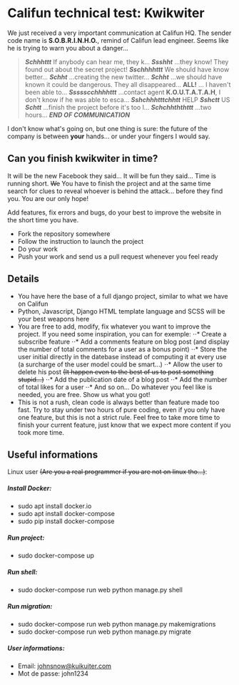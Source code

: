 # Califun technical test: Kwikwiter

We just received a very important communication at Califun HQ.
The sender code name is __S.O.B.R.I.N.H.O.__, remind of Califun lead engineer. Seems like he is trying to warn you about a danger...

> **_Schhhttt_** If anybody can hear me, they k... **_Ssshht_**  ...they know! They found out about the secret project! **_Sschhhhttt_** We should have know better... **_Schht_** ...creating the new twitter... **_Schht_** ...we should have known it could be dangerous. They all disappeared... **ALL!** ... I haven't been able to... **_Ssssscchhhhttt_** ...contact agent __K.O.U.T.A.T.A.H__, I don't know if he was able to esca... **_Sshchhhtttchhtt_** HELP **_Sshctt_** US **_Schtt_** ...finish the project before it's too l... **_Schchhththttt_** ...two hours... **_END OF COMMUNICATION_**

I don't know what's going on, but one thing is sure: the future of the company is between __your__ hands... or under your fingers I would say.


## Can you finish kwikwiter in time?

It will be the new Facebook they said... It will be fun they said...
Time is running short. ~~We~~ You have to finish the project and at the same time search for clues to reveal whoever is behind the attack... before they find you.
You are our only hope!

Add features, fix errors and bugs, do your best to improve the website in the short time you have.

* Fork the repository somewhere
* Follow the instruction to launch the project
* Do your work
* Push your work and send us a pull request whenever you feel ready


## Details

* You have here the base of a full django project, similar to what we have on Califun
* Python, Javascript, Django HTML template language and SCSS will be your best weapons here
* You are free to add, modify, fix whatever you want to improve the project. If you need some inspiration, you can for exemple:
⋅⋅* Create a subscribe feature
⋅⋅* Add a comments feature on blog post (and display the number of total comments for a user as a bonus point)
⋅⋅* Store the user initial directly in the datebase instead of computing it at every use (a surcharge of the user model could be smart...)
⋅⋅* Allow the user to delete his post ~~(It happen even to the best of us to post something stupid...)~~
⋅⋅* Add the publication date of a blog post
⋅⋅* Add the number of total likes for a user
⋅⋅* And so on... Do whatever you feel like is needed, you are free. Show us what you got!
* This is not a rush, clean code is always better than feature made too fast. Try to stay under two hours of pure coding, even if you only have one feature, but this is not a strict rule. Feel free to take more time to finish your current feature, just know that we expect more content if you took more time.


## Useful informations

Linux user ~~(Are you a real programmer if you are not on linux tho...)~~:

##### Install Docker:
* sudo apt install docker.io
* sudo apt install docker-compose
* sudo pip install docker-compose

##### Run project:
* sudo docker-compose up

##### Run shell:
* sudo docker-compose run web python manage.py shell

##### Run migration:
* sudo docker-compose run web python manage.py makemigrations 
* sudo docker-compose run web python manage.py migrate

##### User informations:
* Email: johnsnow@kuikuiter.com
* Mot de passe: john1234
